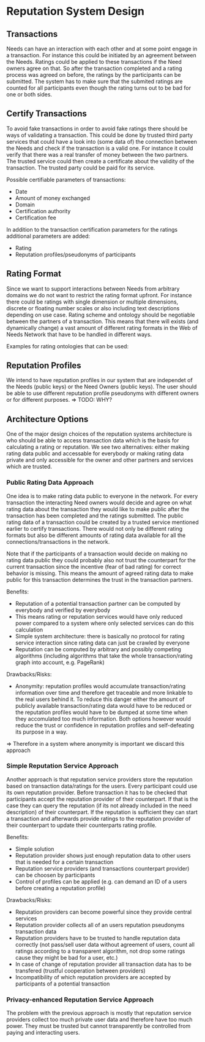 # Reputation System Design

## Transactions 

Needs can have an interaction with each other and at some point engage in a transaction. For instance this could be initiated by an agreement between the Needs. Ratings could be applied to these transactions if the Need owners agree on that. So after the transaction completed and a rating process was agreed on before, the ratings by the participants can be submitted. The system has to make sure that the submited ratings are counted for all participants even though the rating turns out to be bad for one or both sides. 

## Certify Transactions

To avoid fake transactions in order to avoid fake ratings there should be ways of validating a transaction. This could be done by trusted third party services that could have a look into (some data of) the connection between the Needs and check if the transaction is a valid one. For instance it could verify that there was a real transfer of money between the two partners. The trusted service could then create a certificate about the validity of the transaction. The trusted party could be paid for its service. 

Possible certifiable parameters of transactions:
* Date
* Amount of money exchanged
* Domain
* Certification authority
* Certification fee

In addition to the transaction certification parameters for the ratings additional parameters are added:
* Rating
* Reputation profiles/pseudonyms of participants

## Rating Format

Since we want to support interactions between Needs from arbitrary domains we do not want to restrict the rating format upfront. 
For instance there could be ratings with single dimension or multiple dimensions, discrete or floating number scales or also including text descriptions depending on use case. Rating scheme and ontology should be negotiable between the partners of a transaction. This means that there will exists (and dynamically change) a vast amount of different rating formats in the Web of Needs Network that have to be handled in different ways. 

Examples for rating ontologies that can be used:

## Reputation Profiles

We intend to have reputation profiles in our system that are independet of the Needs (public keys) or the Need Owners (public keys). The user should be able to use different reputation profile pseudonyms with different owners or for different purposes. 
=> TODO: WHY?

## Architecture Options

One of the major design choices of the reputation systems architecture is who should be able to access transaction data which is the basis for calculating a rating or reputation. We see two alternatives: either making rating data public and accessable for everybody or making rating data private and only accessible for the owner and other partners and services which are trusted. 

### Public Rating Data Approach

One idea is to make rating data public to everyone in the network. For every transaction the interacting Need owners would decide and agree on what rating data about the transaction they would like to make public after the transaction has been completed and the ratings submitted. The public rating data of a transaction could be created by a trusted service mentioned earlier to certify transactions. There would not only be different rating formats but also be different amounts of rating data available for all the connections/transactions in the network. 

Note that if the participants of a transaction would decide on making no rating data public they could probably also not trust the counterpart for the current transaction since the incentive (fear of bad rating) for correct behavior is missing. This means the amount of agreed rating data to make public for this transaction determines the trust in the transaction partners.

Benefits:

* Reputation of a potential transaction partner can be computed by everybody and verified by everybody
* This means rating or reputation services would have only reduced power compared to a system where only selected services can do this calculation
* Simple system architecture: there is basically no protocol for rating service interaction since rating data can just be crawled by everyone
* Reputation can be computed by arbitrary and possibly competing algorithms (including algorithms that take the whole transaction/rating graph into account, e.g. PageRank)

Drawbacks/Risks:

* Anonymity: reputation profiles would accumulate transaction/rating information over time and therefore get traceable and more linkable to the real users behind it. To reduce this danger either the amount of publicly available transaction/rating data would have to be reduced or the reputation profiles would have to be dumped at some time when they accomulated too much information. Both options however would reduce the trust or confidence in reputation profiles and self-defeating its purpose in a way.

=> Therefore in a system where anonymity is important we discard this approach

### Simple Reputation Service Approach

Another approach is that reputation service providers store the reputation based on transaction data/ratings for the users. Every participant could use its own reputation provider. Before transaction it has to be checked that participants accept the reputation provider of their counterpart. If that is the case they can query the reputation (if its not already included in the need description) of their counterpart. If the reputation is sufficient they can start a transaction and afterwards provide ratings to the reputation provider of their counterpart to update their counterparts rating profile.

Benefits:

* Simple solution 
* Reputation provider shows just enough reputation data to other users that is needed for a certain transaction
* Reputation service providers (and transactions counterpart provider) can be choosen by participants
* Control of profiles can be applied (e.g. can demand an ID of a users before creating a reputation profile)

Drawbacks/Risks:

* Reputation providers can become powerful since they provide central services
* Reputation provider collects all of an users reputation pseudonyms transaction data
* Reputation providers have to be trusted to handle reputation data correctly (not pass/sell user data without agreement of users, count all ratings according to a transparent algorithm, not drop some ratings cause they might be bad for a user, etc.)
* In case of change of reputation provider all transaction data has to be transfered (trustful cooperation between providers)
* Incompatibility of which reputation providers are accepted by participants of a potential transaction

### Privacy-enhanced Reputation Service Approach

The problem with the previous approach is mostly that reputation service providers collect too much private user data and therefore have too much power. They must be trusted but cannot transparently be controlled from paying and interacting users. 





